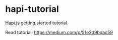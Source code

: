 hapi-tutorial
=============

[Hapi.js](https://github.com/spumko/hapi) getting started tutorial.

Read tutorial: https://medium.com/p/51e3d9bdac59